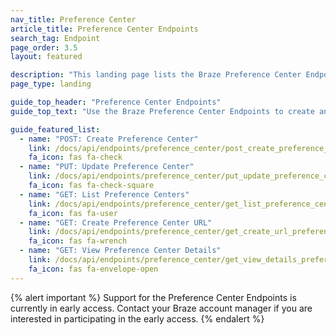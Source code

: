 ```yaml
---
nav_title: Preference Center
article_title: Preference Center Endpoints
search_tag: Endpoint
page_order: 3.5
layout: featured

description: "This landing page lists the Braze Preference Center Endpoints."
page_type: landing

guide_top_header: "Preference Center Endpoints"
guide_top_text: "Use the Braze Preference Center Endpoints to create and update preference centers to allow your users to manage their notification preferences for email campaigns."

guide_featured_list:
  - name: "POST: Create Preference Center"
    link: /docs/api/endpoints/preference_center/post_create_preference_center/
    fa_icon: fas fa-check
  - name: "PUT: Update Preference Center"
    link: /docs/api/endpoints/preference_center/put_update_preference_center/
    fa_icon: fas fa-check-square
  - name: "GET: List Preference Centers"
    link: /docs/api/endpoints/preference_center/get_list_preference_center/
    fa_icon: fas fa-user
  - name: "GET: Create Preference Center URL"
    link: /docs/api/endpoints/preference_center/get_create_url_preference_center/
    fa_icon: fas fa-wrench
  - name: "GET: View Preference Center Details"
    link: /docs/api/endpoints/preference_center/get_view_details_preference_center/
    fa_icon: fas fa-envelope-open
---
```


{% alert important %}
Support for the Preference Center Endpoints is currently in early access. Contact your Braze account manager if you are interested in participating in the early access.
{% endalert %}
